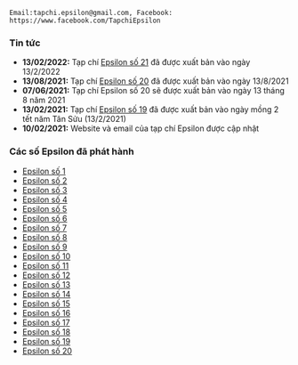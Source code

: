     Email:tapchi.epsilon@gmail.com, Facebook: https://www.facebook.com/TapchiEpsilon

### Tin tức 
* **13/02/2022:** Tạp chí [Epsilon số 21](/archives/epsilon_vol21_2022February.pdf) đã được xuất bản vào ngày 13/2/2022
* **13/08/2021:** Tạp chí [Epsilon số 20](/archives/epsilon_vol20_2021August.pdf) đã được xuất bản vào ngày 13/8/2021
* **07/06/2021:** Tạp chí Epsilon số 20 sẽ được xuất bản vào ngày 13 tháng 8 năm 2021
* **13/02/2021:** Tạp chí [Epsilon số 19](/archives/epsilon_vol19_2021February.pdf) đã được xuất bản vào ngày mồng 2 tết năm Tân Sửu (13/2/2021)
* **10/02/2021:** Website và email của tạp chí Epsilon được cập nhật

### Các số Epsilon đã phát hành 
* [Epsilon số 1](/archives/epsilon_vol01_2015February.pdf)
* [Epsilon số 2](/archives/epsilon_vol02_2015April.pdf)
* [Epsilon số 3](/archives/epsilon_vol03_2015June.pdf)
* [Epsilon số 4](/archives/epsilon_vol04_2015August_beta.pdf)
* [Epsilon số 5](/archives/epsilon_vol05_2015October.pdf)
* [Epsilon số 6](/archives/Epsilon_vol06_2015December.pdf)
* [Epsilon số 7](/archives/epsilon_vol07_2016February.pdf)
* [Epsilon số 8](/archives/epsilon_vol08_2016April.pdf)
* [Epsilon số 9](/archives/epsilon_vol09_2016June.pdf)
* [Epsilon số 10](/archives/epsilon_vol10_2016August.pdf)
* [Epsilon số 11](/archives/epsilon_vol11_2016October.pdf)
* [Epsilon số 12](/archives/epsilon_vol12_2016December.pdf)
* [Epsilon số 13](/archives/epsilon_vol13_2017February.pdf)
* [Epsilon số 14](/archives/epsilon_vol14_2018December.pdf)
* [Epsilon số 15](/archives/epsilon_vol15_2019June.pdf)
* [Epsilon số 16](/archives/epsilon_vol16_2019December.pdf)
* [Epsilon số 17](/archives/epsilon_vol17_2020April.pdf)
* [Epsilon số 18](/archives/epsilon_vol18_2020August.pdf)
* [Epsilon số 19](/archives/epsilon_vol19_2021February.pdf)
* [Epsilon số 20](/archives/epsilon_vol20_2021August.pdf)
